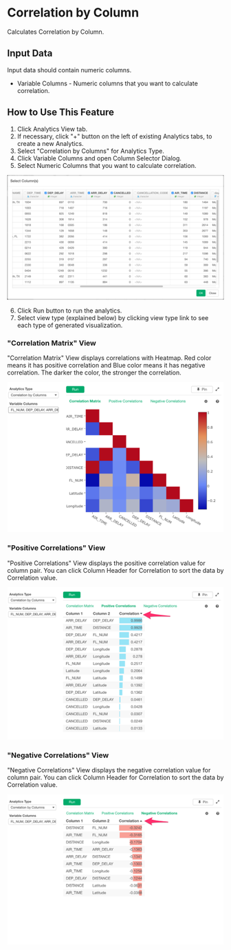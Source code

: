 # Correlation by Column

Calculates Correlation by Column.

## Input Data
Input data should contain numeric columns.

  * Variable Columns - Numeric columns that you want to calculate correlation.

## How to Use This Feature
1. Click Analytics View tab.
2. If necessary, click "+" button on the left of existing Analytics tabs, to create a new Analytics.
3. Select "Correlation by Columns" for Analytics Type.
4. Click Variable Columns and open Column Selector Dialog.
5. Select Numeric Columns that you want to calculate correlation.

![](images/cor_by_column_selection_dialog.png)

6. Click Run button to run the analytics.
7. Select view type (explained below) by clicking view type link to see each type of generated visualization.

### "Correlation Matrix" View
"Correlation Matrix" View displays correlations with Heatmap. Red color means it has positive correlation and Blue color means it has negative correlation. The darker the color, the stronger the correlation.

![](images/cor_by_column_matrix.png)

### "Positive Correlations" View
"Positive Correlations" View displays the positive correlation value for column pair. You can click Column Header for Correlation to sort the data by Correlation value.

![](images/cor_by_column_positive.png)

### "Negative Correlations" View
"Negative Correlations" View displays the negative correlation value for column pair. You can click Column Header for Correlation to sort the data by Correlation value.

![](images/cor_by_column_negative.png)
